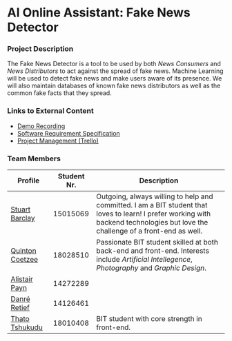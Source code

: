 # AI Online Assistant: Fake News Detector
### Project Description
The Fake News Detector is a tool to be used by both *News Consumers* and *News Distributors* to act against the spread of fake news. Machine Learning will be used to detect fake news and make users aware of its presence. We will also maintain databases of known fake news distributors as well as the common fake facts that they spread.
### Links to External Content
* [Demo Recording]()
* [Software Requirement Specification](https://www.overleaf.com/read/rrhpmydtbkhr)
* [Project Management (Trello)](https://trello.com/invite/b/zb3DjGQ1/aa7c49e51f99044974cd1ade64787fc7/capstone-project)
### Team Members
| Profile | Student Nr. | Description |
|---------|-------------|-------------|
|[Stuart Barclay](https://stuey61296.github.io/)|15015069|Outgoing, always willing to help and committed. I am a BIT student that loves to learn! I prefer working with backend technologies but love the challenge of a front-end as well.|
|[Quinton Coetzee](https://quintoncoetzee.github.io/)|18028510|Passionate BIT student skilled at both back-end and front-end. Interests include *Artificial Intellegence*, *Photography* and *Graphic Design*.|
|[Alistair Payn]()|14272289||
|[Danré Retief]()|14126461||
|[Thato Tshukudu](https://taydos.github.io/)|18010408|BIT student with core strength in front-end.|
